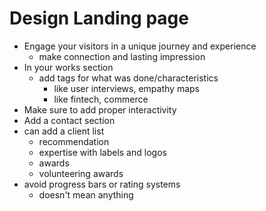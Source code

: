 # Design Landing page

- Engage your visitors in a unique journey and experience
  - make connection and lasting impression
- In your works section
  - add tags for what was done/characteristics
    - like user interviews, empathy maps
    - like fintech, commerce
- Make sure to add proper interactivity
- Add a contact section
- can add a client list
  - recommendation
  - expertise with labels and logos
  - awards
  - volunteering awards
- avoid progress bars or rating systems
  - doesn't mean anything